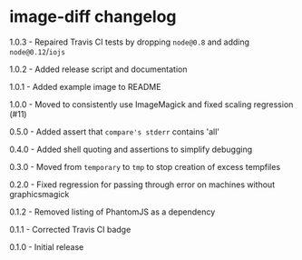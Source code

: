 # image-diff changelog
1.0.3 - Repaired Travis CI tests by dropping `node@0.8` and adding `node@0.12`/`iojs`

1.0.2 - Added release script and documentation

1.0.1 - Added example image to README

1.0.0 - Moved to consistently use ImageMagick and fixed scaling regression (#11)

0.5.0 - Added assert that `compare's stderr` contains 'all'

0.4.0 - Added shell quoting and assertions to simplify debugging

0.3.0 - Moved from `temporary` to `tmp` to stop creation of excess tempfiles

0.2.0 - Fixed regression for passing through error on machines without graphicsmagick

0.1.2 - Removed listing of PhantomJS as a dependency

0.1.1 - Corrected Travis CI badge

0.1.0 - Initial release
